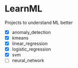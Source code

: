 # LearnML
Projects to understand ML better

- [x] anomaly_detection
- [x] kmeans
- [x] linear_regression
- [x] logistic_regression
- [x] svm
- [ ] neural_network
